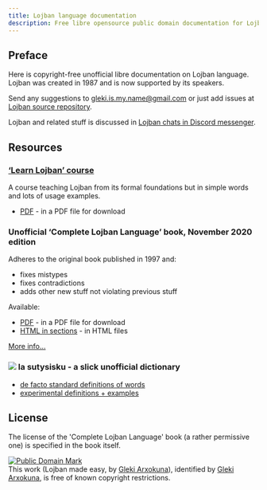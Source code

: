 ```yaml
---
title: Lojban language documentation
description: Free libre opensource public domain documentation for Lojban logical spoken language.
---
```


## Preface

Here is copyright-free unofficial libre documentation on Lojban language. Lojban was created in 1987 and is now supported by its speakers.

Send any suggestions to [gleki.is.my.name@gmail.com](mailto:gleki.is.my.name@gmail.com) or just add issues at [Lojban source repository](https://github.com/la-lojban/lojban-made-easy/issues).

Lojban and related stuff is discussed in [Lojban chats in Discord messenger](https://discord.gg/wasp5fj).
 
## Resources

### [‘Learn Lojban’ course](/books/learn-lojban)

A course teaching Lojban from its formal foundations but in simple words and lots of usage examples.

* [PDF](/vreji/uencu/learn-lojban.pdf) - in a PDF file for download

### Unofficial ‘Complete Lojban Language’ book, November 2020 edition

Adheres to the original book published in 1997 and:

* fixes mistypes 
* fixes contradictions
* adds other new stuff not violating previous stuff

Available:

* [PDF](https://la-lojban.github.io/uncll/uncll-1.2.12/cll.pdf) - in a PDF file for download
* [HTML in sections](https://la-lojban.github.io/uncll/uncll-1.2.12/xhtml_section_chunks/) - in HTML files
<!-- * [EPUB](https://la-lojban.github.io/uncll/uncll-1.2.12/cll.epub) - as an EPUB book -->

[More info...](/articles/complete-lojban-language)

### ![](https://la-lojban.github.io/sutysisku/pixra/snime.svg) la sutysisku - a slick unofficial dictionary

* [de facto standard definitions of words](https://la-lojban.github.io/sutysisku/en/#seskari=cnano&sisku=coi_munje)
* [experimental definitions + examples](https://la-lojban.github.io/sutysisku/jb/#seskari=cnano&sisku=coi_munje)

## License

The license of the 'Complete Lojban Language' book (a rather permissive one) is specified in the book itself.

<p xmlns:dct="https://purl.org/dc/terms/">
<a rel="license" href="http://creativecommons.org/publicdomain/mark/1.0/">
<img src="https://i.creativecommons.org/p/mark/1.0/88x31.png"
     style="border-style: none;" alt="Public Domain Mark" />
</a>
<br />
This work (<span property="dct:title">Lojban made easy</span>, by <a href="https://lojban.pw" rel="dct:creator"><span property="dct:title">Gleki Arxokuna</span></a>), identified by <a href="https://lojban.pw" rel="dct:publisher"><span property="dct:title">Gleki Arxokuna</span></a>, is free of known copyright restrictions.
</p>